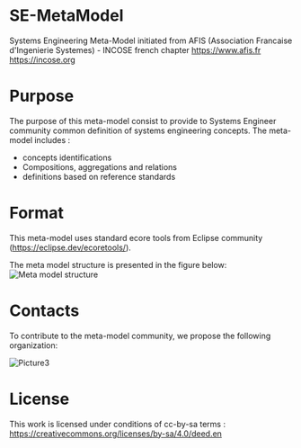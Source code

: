 # SE-MetaModel
Systems Engineering Meta-Model initiated from AFIS (Association Francaise d'Ingenierie Systemes) - INCOSE french chapter
https://www.afis.fr
https://incose.org

# Purpose

The purpose of this meta-model consist to provide to Systems Engineer community common definition of systems engineering concepts. The meta-model includes : 
* concepts identifications
* Compositions, aggregations and relations
* definitions based on reference standards

# Format

This meta-model uses standard ecore tools from Eclipse community (https://eclipse.dev/ecoretools/).

The meta model structure is presented in the figure below:
![Meta model structure](https://github.com/user-attachments/assets/ba577316-994d-42b0-9128-b35073651275)


# Contacts

To contribute to the meta-model community, we propose the following organization: 

![Picture3](https://github.com/user-attachments/assets/db7da9bd-0391-4c78-bcb0-e741464e7f97)

# License

This work is licensed under conditions of cc-by-sa terms : https://creativecommons.org/licenses/by-sa/4.0/deed.en
